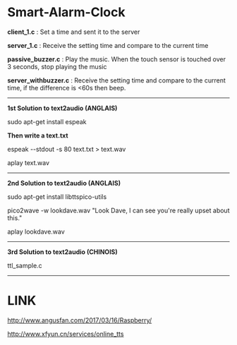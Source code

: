 # Smart-Alarm-Clock

**client_1.c** : Set a time and sent it to the server

**server_1.c** : Receive the setting time and compare to the current time

**passive_buzzer.c** : Play the music. When the touch sensor is touched over 3 seconds, stop playing the music

**server_withbuzzer.c** : Receive the setting time and compare to the current time, if the difference is <60s then beep.

----
**1st Solution to text2audio (ANGLAIS)**

  sudo apt-get install espeak

**Then write a text.txt**

  espeak --stdout -s 80 text.txt > text.wav
  
  aplay text.wav
  
------
**2nd Solution to text2audio (ANGLAIS)**

sudo apt-get install libttspico-utils

pico2wave -w lookdave.wav "Look Dave, I can see you're really upset about this." 

aplay lookdave.wav

-----

**3rd Solution to text2audio (CHINOIS)**

ttl_sample.c

-----
# LINK

http://www.angusfan.com/2017/03/16/Raspberry/

http://www.xfyun.cn/services/online_tts
